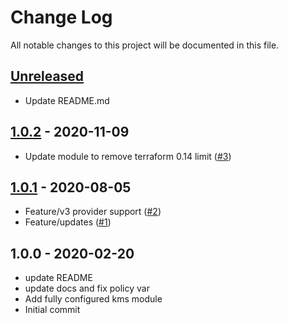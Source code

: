 # Change Log

All notable changes to this project will be documented in this file.

<a name="unreleased"></a>
## [Unreleased]

- Update README.md


<a name="1.0.2"></a>
## [1.0.2] - 2020-11-09

- Update module to remove terraform 0.14 limit ([#3](https://github.com/umotif-public/terraform-aws-kms/issues/3))


<a name="1.0.1"></a>
## [1.0.1] - 2020-08-05

- Feature/v3 provider support ([#2](https://github.com/umotif-public/terraform-aws-kms/issues/2))
- Feature/updates ([#1](https://github.com/umotif-public/terraform-aws-kms/issues/1))


<a name="1.0.0"></a>
## 1.0.0 - 2020-02-20

- update README
- update docs and fix policy var
- Add fully configured kms module
- Initial commit


[Unreleased]: https://github.com/umotif-public/terraform-aws-kms/compare/1.0.2...HEAD
[1.0.2]: https://github.com/umotif-public/terraform-aws-kms/compare/1.0.1...1.0.2
[1.0.1]: https://github.com/umotif-public/terraform-aws-kms/compare/1.0.0...1.0.1
